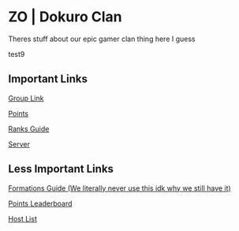 # ZO | Dokuro Clan 

Theres stuff about our epic gamer clan thing here I guess

test9

## Important Links

[Group Link](https://www.roblox.com/groups/10983243/ZO-Dokuro-Clan#!/about)

[Points](points.md)

[Ranks Guide](guide.md)

[Server](https://discord.com/invite/kKgyEq3mPB)

## Less Important Links

[Formations Guide (We literally never use this idk why we still have it)](https://docs.google.com/document/d/1yHrYjtamVv51xGqQXGVyqQ0FmkSzt4D3FeH3_tTiWDk/edit?usp=sharing)

[Points Leaderboard](leaderboard.md)

[Host List](hosts.md)
